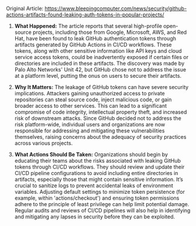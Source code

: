 Original Article: https://www.bleepingcomputer.com/news/security/github-actions-artifacts-found-leaking-auth-tokens-in-popular-projects/

1) **What Happened:**
The article reports that several high-profile open-source projects, including those from Google, Microsoft, AWS, and Red Hat, have been found to leak GitHub authentication tokens through artifacts generated by GitHub Actions in CI/CD workflows. These tokens, along with other sensitive information like API keys and cloud service access tokens, could be inadvertently exposed if certain files or directories are included in these artifacts. The discovery was made by Palo Alto Networks' Unit 42, but GitHub chose not to address the issue at a platform level, putting the onus on users to secure their artifacts.

2) **Why It Matters:**
The leakage of GitHub tokens can have severe security implications. Attackers gaining unauthorized access to private repositories can steal source code, inject malicious code, or gain broader access to other services. This can lead to a significant compromise of code integrity, intellectual property theft, and increased risk of downstream attacks. Since GitHub decided not to address the risk platform-wide, individual users and organizations are now responsible for addressing and mitigating these vulnerabilities themselves, raising concerns about the adequacy of security practices across various projects.

3) **What Actions Should Be Taken:**
Organizations should begin by educating their teams about the risks associated with leaking GitHub tokens through CI/CD workflows. They should review and update their CI/CD pipeline configurations to avoid including entire directories in artifacts, especially those that might contain sensitive information. It’s crucial to sanitize logs to prevent accidental leaks of environment variables. Adjusting default settings to minimize token persistence (for example, within 'actions/checkout') and ensuring token permissions adhere to the principle of least privilege can help limit potential damage. Regular audits and reviews of CI/CD pipelines will also help in identifying and mitigating any lapses in security before they can be exploited.